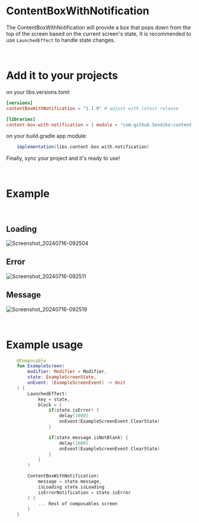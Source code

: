 # ContentBoxWithNotification

The ContentBoxWithNotification will provide a box that pops down from the top of the screen based on the current screen's state, It is recommended to use ```LaunchedEffect``` to handle state changes.

<br>

# Add it to your projects

on your libs.versions.toml:
```toml
[versions]
contentBoxWithNotification = "1.1.0" # adjust with latest release

[libraries]
content-box-with-notification = { module = "com.github.Sendiko:content-box-with-notification", version.ref = "contentBoxWithNotification" }
```
on your build.gradle app module: 

```gradle
    implementation(libs.content.box.with.notification)
```

Finally, sync your project and it's ready to use!

<br>

# Example
<br>

Loading
---
![Screenshot_20240716-092504](https://github.com/user-attachments/assets/274bf1df-a185-4461-b9c6-acc82fa4fa57)

Error
---
![Screenshot_20240716-092511](https://github.com/user-attachments/assets/a08723d6-9bad-4ad4-8e8b-a2252674b989)

Message
---
![Screenshot_20240716-092519](https://github.com/user-attachments/assets/c38212d5-16f9-4d48-a330-2dc391ee16d2)



<br>

# Example usage

```kotlin
    @Composable
    fun ExampleScreen(
        modifier: Modifier = Modifier,
        state: ExampleScreenState,
        onEvent: (ExampleScreenEvent) -> Unit
    ) {
        LaunchedEffect(
            key = state,
            block = {
                if(state.isError) {
                    delay(1000)
                    onEvent(ExampleScreenEvent.ClearState)
                } 

                if(state.message.isNotBlank) {
                    delay(1000)
                    onEvent(ExampleScreenEvent.ClearState)
                }
            }
        )

        ContentBoxWithNotification(
            message = state.message,
            isLoading state.isLoading
            isErrorNotification = state.isError
        ) {
            ... Rest of composables screen
        }
    }
 ```
